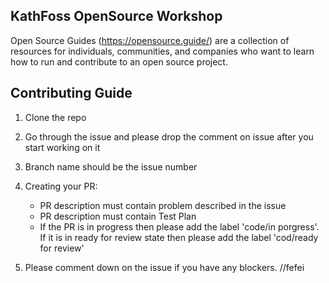 ## KathFoss OpenSource Workshop
Open Source Guides (https://opensource.guide/) are a collection of resources for individuals, communities, and companies who want to learn how to run and contribute to an open source project.

## Contributing Guide
1) Clone the repo

2) Go through the issue and please drop the comment on issue after you start working on it

3) Branch name should be the issue number

4) Creating your PR:
    - PR description must contain problem described in the issue
    - PR description must contain Test Plan
    - If the PR is in progress then please add the label 'code/in porgress'. If it is in ready for review state then please add the label 'cod/ready for review'

5) Please comment down on the issue if you have any blockers.
//fefei
